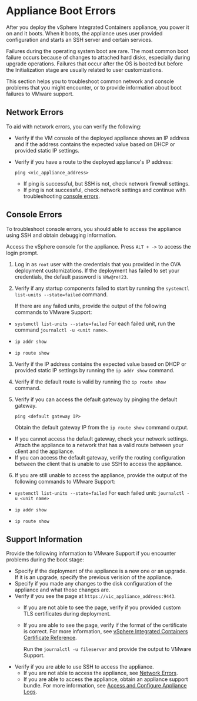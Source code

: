 # Appliance Boot Errors #

After you deploy the vSphere Integrated Containers appliance, you power it on and it boots. When it boots, the appliance uses user provided configuration and starts an SSH server and certain services. 

Failures during the operating system boot are rare. The most common boot failure occurs because of changes to attached hard disks, especially during upgrade operations. Failures that occur after the OS is booted but before the Initialization stage are usually related to user customizations.

This section helps you to troubleshoot common network and console problems that you might encounter, or to provide information about boot failures to VMware support.

## Network Errors <a id="networkerrors"></a> ##

To aid with network errors, you can verify the following:

- Verify if the VM console of the deployed  appliance shows an IP address and if the address contains the expected value based on DHCP or provided static IP settings.
- Verify if you have a route to the deployed appliance's IP address:  

    `ping <vic_appliance_address>`
  -  If ping is successful, but SSH is not, check network firewall settings.
  -  If ping is not successful, check network settings and continue with troubleshooting [console errors](#consoleerrors). 

## Console Errors <a id="consoleerrors"></a> ##

To troubleshoot console errors, you should able to access the appliance using SSH and obtain debugging information.

Access the vSphere console for the appliance. Press `ALT + ->` to access the login prompt.

1. Log in as `root` user with the credentials that you provided in the OVA deployment customizations. If the deployment has failed to set your credentials, the default password is `VMw@re!23`.

2. Verify if any startup components failed to start by running the `systemctl list-units --state=failed` command.
   
    If there are any failed units, provide the output of the following commands to VMware Support:

  - `systemctl list-units --state=failed`  For each failed unit, run the command `journalctl -u <unit name>`.

   - `ip addr show`
   - `ip route show`

3. Verify if the IP address contains the expected value based on DHCP or provided static IP settings by running the `ip addr show` command.
4. Verify if the default route is valid by running the `ip route show` command. 
5. Verify if you can access the default gateway by pinging the default gateway.
	
	`ping <default gateway IP>`

	Obtain the default gateway IP from the `ip route show` command output.

  - If you cannot access the default gateway, check your network settings. Attach the appliance to a network that has a valid route between your client and the appliance.
  - If  you can access the default gateway, verify the routing configuration between the client that is unable to use SSH to access the appliance.
 
6.  If you are still unable to access the appliance, provide the output of the following commands to VMware Support:
   - `systemctl list-units --state=failed`  For each failed unit: `journalctl -u <unit name>`

   - `ip addr show`
   - `ip route show`

## Support Information ##

Provide the following information to VMware Support if you encounter problems during the boot stage:

- Specify if the deployment of the appliance is a new one or an upgrade. If it is an upgrade, specify the previous verision of the appliance.
- Specify if you made any changes to the disk configuration of the appliance and what those changes are.
- Verify if you see the page at `https://vic_appliance_address:9443`.
	- If you are not able to see the page, verify if you provided custom TLS certificates during deployment. 
	- If you are able to see the page, verify if the format of the certificate is correct. For more information, see [vSphere Integrated Containers Certificate Reference](vic_cert_reference.md).
	
        Run the `journalctl -u fileserver` and provide the output to VMware Support.
- Verify if you are able to use SSH to access the appliance. 
  - If you are not able to access the appliance, see [Network Errors](#networkerrors).
  - If you are able to access the appliance, obtain an appliance support bundle. For more information, see [Access and Configure Appliance Logs](appliance_logs.md).